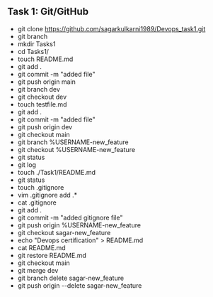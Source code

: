  ## Task 1: Git/GitHub
* git clone https://github.com/sagarkulkarni1989/Devops_task1.git
* git branch
* mkdir Tasks1
* cd Tasks1/
* touch README.md
* git add .
* git commit -m "added file"
* git push origin main
* git branch dev
* git checkout dev
* touch testfile.md
* git add .
* git commit -m "added file"
* git push origin dev
* git checkout main
* git branch %USERNAME-new_feature
* git checkout %USERNAME-new_feature
* git status
* git log
* touch ./Task1/README.md
* git status
* touch .gitignore
* vim .gitignore    add  .*
* cat .gitignore
* git add .
* git commit -m "added gitignore file"
* git push origin %USERNAME-new_feature
* git checkout sagar-new_feature
* echo "Devops certification" > README.md
* cat README.md
* git restore README.md
* git checkout main
* git merge dev
* git branch delete sagar-new_feature
* git push origin --delete sagar-new_feature
